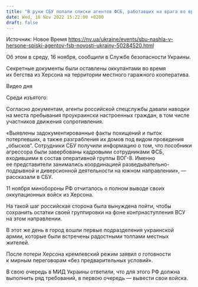 ```yaml
---
title: "В руки СБУ попали списки агентов ФСБ, работавших на врага во время оккупации Херсона"
date: Wed, 16 Nov 2022 15:22:00 +0200
draft: false
---
```

Источник: Новое Время https://nv.ua/ukraine/events/sbu-nashla-v-hersone-spiski-agentov-fsb-novosti-ukrainy-50284520.html


 Об этом в среду, 16 ноября, сообщили в Службе безопасности Украины.

Секретные документы были оставлены оккупантами во время их бегства из Херсона на территории местного гаражного кооператива.

 Видео дня   

Среди изъятого:

Согласно документам, агенты российской спецслужбы давали наводки на места пребывания проукраински настроенных граждан, в том числе участников движения сопротивления.

«Выявлены задокументированные факты похищений и пыток потерпевших, а также разграбления их домов под видом проведения „обысков“. Сотрудники СБУ получили информацию о том, что пособники агрессора были завербованы кадровыми сотрудниками ФСБ, входившими в состав оперативной группы ВОГ-8. Именно ее представители занимались координацией разведывательно-подрывной и диверсионной деятельности на южном направлении», — рассказали в СБУ.

11 ноября минобороны РФ отчиталось о полном выводе своих оккупационных войск из Херсона.

На такой шаг российская сторона была вынуждена пойти, чтобы сохранить остатки своей группировки на фоне контрнаступления ВСУ на этом направлении.

В этот же день в город вошли первые подразделения украинской армии, которые были встречены радостными толпами местных жителей.

После потери Херсона кремлевский режим заявил о готовности к мирным переговорам «без предварительных условий».

В свою очередь в МИД Украины ответили, что для этого РФ должна выполнить ряд требований, в первою очередь — вывести свои войска.
